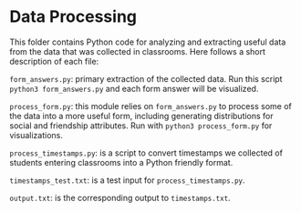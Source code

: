 # Data Processing

This folder contains Python code for analyzing and extracting useful data from
the data that was collected in classrooms. Here follows a short description of
each file:

`form_answers.py`: primary extraction of the collected data. Run this script
`python3 form_answers.py` and each form answer will be visualized.

`process_form.py`: this module relies on `form_answers.py` to process some of
the data into a more useful form, including generating distributions for social
and friendship attributes. Run with `python3 process_form.py` for
visualizations.

`process_timestamps.py`: is a script to convert timestamps we collected of
students entering classrooms into a Python friendly format.

`timestamps_test.txt`: is a test input for `process_timestamps.py`.

`output.txt`: is the corresponding output to `timestamps.txt`.
